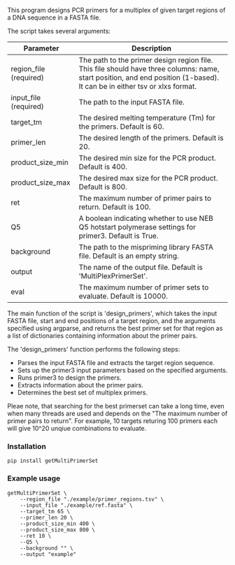 This program designs PCR primers for a multiplex of given target regions of a DNA sequence in a FASTA file.

The script takes several arguments:

| Parameter | Description |
| --- | --- |
| region_file (required) | The path to the primer design region file. This file should have three columns: name, start position, and end position (1-based). It can be in either tsv or xlxs format. |
| input_file (required) | The path to the input FASTA file. |
| target_tm | The desired melting temperature (Tm) for the primers. Default is 60. |
| primer_len | The desired length of the primers. Default is 20. |
| product_size_min | The desired min size for the PCR product. Default is 400. |
| product_size_max | The desired max size for the PCR product. Default is 800. |
| ret | The maximum number of primer pairs to return. Default is 100. |
| Q5 | A boolean indicating whether to use NEB Q5 hotstart polymerase settings for primer3. Default is True. |
| background | The path to the mispriming library FASTA file. Default is an empty string. |
| output | The name of the output file. Default is 'MultiPlexPrimerSet'. |
| eval | The maximum number of primer sets to evaluate. Default is 10000. |

The main function of the script is 'design_primers', which takes the input FASTA file, start and end positions of a target region, and the arguments specified using argparse, and returns the best primer set for that region as a list of dictionaries containing information about the primer pairs.

The 'design_primers' function performs the following steps:

-   Parses the input FASTA file and extracts the target region sequence.
-   Sets up the primer3 input parameters based on the specified arguments.
-   Runs primer3 to design the primers.
-   Extracts information about the primer pairs.
-   Determines the best set of multiplex primers.


Pleae note, that searching for the best primerset can take a long time, even when many threads are used and depends on the "The maximum number of primer pairs to return". For example, 10 targets returing 100 primers each will give 10^20 unqiue combinations to evaluate.


### Installation
```
pip install getMultiPrimerSet
```

### Example usage
```
getMultiPrimerSet \
    --region_file "./example/primer_regions.tsv" \
    --input_file "./example/ref.fasta" \
    --target_tm 65 \
    --primer_len 20 \
    --product_size_min 400 \
    --product_size_max 800 \
    --ret 10 \
    --Q5 \
    --background "" \
    --output "example"
```